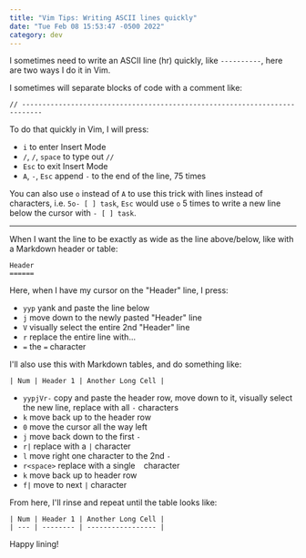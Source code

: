 ```yaml
---
title: "Vim Tips: Writing ASCII lines quickly"
date: "Tue Feb 08 15:53:47 -0500 2022"
category: dev
---
```


I sometimes need to write an ASCII line (hr) quickly, like `----------`, here
are two ways I do it in Vim.

I sometimes will separate blocks of code with a comment like:

```
// ---------------------------------------------------------------------------
```

To do that quickly in Vim, I will press:

- `i` to enter Insert Mode
- `/`, `/`, `space` to type out <code>// </code>
- `Esc` to exit Insert Mode
- `A`, `-`, `Esc` append `-` to the end of the line, 75 times

You can also use `o` instead of `A` to use this trick with lines instead of
characters, i.e. `5o- [ ] task`, `Esc` would use `o` 5 times to write a new
line below the cursor with `- [ ] task`.

---

When I want the line to be exactly as wide as the line above/below, like with
a Markdown header or table:

```
Header
======
```

Here, when I have my cursor on the "Header" line, I press:

- `yyp` yank and paste the line below
- `j` move down to the newly pasted "Header" line
- `V` visually select the entire 2nd "Header" line
- `r` replace the entire line with...
- `=` the `=` character

I'll also use this with Markdown tables, and do something like:

```
| Num | Header 1 | Another Long Cell |
```

- `yypjVr-` copy and paste the header row, move down to it, visually select
  the new line, replace with all `-` characters
- `k` move back up to the header row
- `0` move the cursor all the way left
- `j` move back down to the first `-`
- `r|` replace with a `|` character
- `l` move right one character to the 2nd `-`
- `r<space>` replace with a single ` ` character
- `k` move back up to header row
- `f|` move to next `|` character

From here, I'll rinse and repeat until the table looks like:


```
| Num | Header 1 | Another Long Cell |
| --- | -------- | ----------------- |
```

Happy lining!
